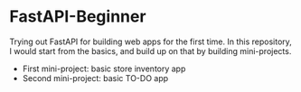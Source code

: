 # FastAPI-Beginner
Trying out FastAPI for building web apps for the first time. In this repository, I would start from the basics, and build up on that by building mini-projects.
- First mini-project: basic store inventory app
- Second mini-project: basic TO-DO app
